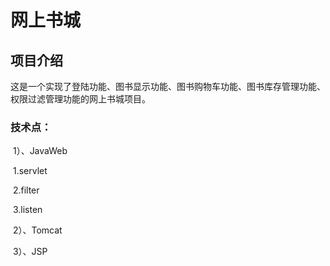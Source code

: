 # 网上书城

## 项目介绍

这是一个实现了登陆功能、图书显示功能、图书购物车功能、图书库存管理功能、权限过滤管理功能的网上书城项目。

### 技术点：

​	1）、JavaWeb

​		1.servlet

​		2.filter

​		3.listen

​	2）、Tomcat

​	3）、JSP
